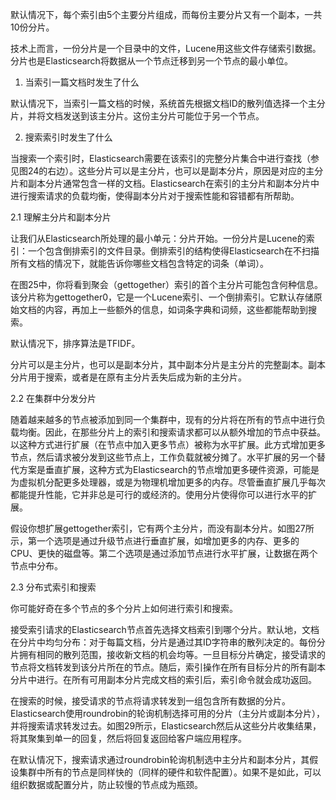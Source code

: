 默认情况下，每个索引由5个主要分片组成，而每份主要分片又有一个副本，一共10份分片。

技术上而言，一份分片是一个目录中的文件，Lucene用这些文件存储索引数据。分片也是Elasticsearch将数据从一个节点迁移到另一个节点的最小单位。

1. 当索引一篇文档时发生了什么

默认情况下，当索引一篇文档的时候，系统首先根据文档ID的散列值选择一个主分片，并将文档发送到该主分片。这份主分片可能位于另一个节点。

2. 搜索索引时发生了什么

当搜索一个索引时，Elasticsearch需要在该索引的完整分片集合中进行查找（参见图24的右边）。这些分片可以是主分片，也可以是副本分片，原因是对应的主分片和副本分片通常包含一样的文档。Elasticsearch在索引的主分片和副本分片中进行搜索请求的负载均衡，使得副本分片对于搜索性能和容错都有所帮助。

2.1 理解主分片和副本分片

让我们从Elasticsearch所处理的最小单元：分片开始。一份分片是Lucene的索引：一个包含倒排索引的文件目录。倒排索引的结构使得Elasticsearch在不扫描所有文档的情况下，就能告诉你哪些文档包含特定的词条（单词）。

在图25中，你将看到聚会（gettogether）索引的首个主分片可能包含何种信息。该分片称为gettogether0，它是一个Lucene索引、一个倒排索引。它默认存储原始文档的内容，再加上一些额外的信息，如词条字典和词频，这些都能帮助到搜索。

默认情况下，排序算法是TFIDF。

分片可以是主分片，也可以是副本分片，其中副本分片是主分片的完整副本。副本分片用于搜索，或者是在原有主分片丢失后成为新的主分片。

2.2 在集群中分发分片

随着越来越多的节点被添加到同一个集群中，现有的分片将在所有的节点中进行负载均衡。因此，在那些分片上的索引和搜索请求都可以从额外增加的节点中获益。以这种方式进行扩展（在节点中加入更多节点）被称为水平扩展。此方式增加更多节点，然后请求被分发到这些节点上，工作负载就被分摊了。水平扩展的另一个替代方案是垂直扩展，这种方式为Elasticsearch的节点增加更多硬件资源，可能是为虚拟机分配更多处理器，或是为物理机增加更多的内存。尽管垂直扩展几乎每次都能提升性能，它并非总是可行的或经济的。使用分片使得你可以进行水平的扩展。

假设你想扩展gettogether索引，它有两个主分片，而没有副本分片。如图27所示，第一个选项是通过升级节点进行垂直扩展，如增加更多的内存、更多的CPU、更快的磁盘等。第二个选项是通过添加节点进行水平扩展，让数据在两个节点中分布。

2.3 分布式索引和搜索

你可能好奇在多个节点的多个分片上如何进行索引和搜索。

接受索引请求的Elasticsearch节点首先选择文档索引到哪个分片。默认地，文档在分片中均匀分布：对于每篇文档，分片是通过其ID字符串的散列决定的。每份分片拥有相同的散列范围，接收新文档的机会均等。一旦目标分片确定，接受请求的节点将文档转发到该分片所在的节点。随后，索引操作在所有目标分片的所有副本分片中进行。在所有可用副本分片完成文档的索引后，索引命令就会成功返回。

在搜索的时候，接受请求的节点将请求转发到一组包含所有数据的分片。Elasticsearch使用roundrobin的轮询机制选择可用的分片（主分片或副本分片），并将搜索请求转发过去。如图29所示，Elasticsearch然后从这些分片收集结果，将其聚集到单一的回复，然后将回复返回给客户端应用程序。

在默认情况下，搜索请求通过roundrobin轮询机制选中主分片和副本分片，其假设集群中所有的节点是同样快的（同样的硬件和软件配置）。如果不是如此，可以组织数据或配置分片，防止较慢的节点成为瓶颈。
